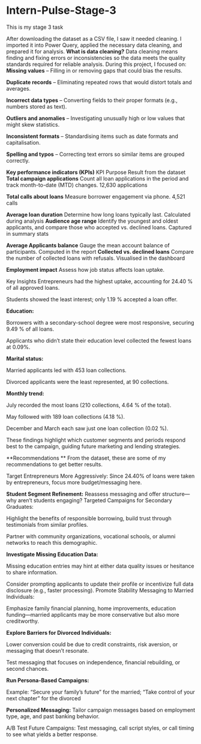 # Intern-Pulse-Stage-3
This is my stage 3 task


After downloading the dataset as a CSV file, I saw it needed cleaning. I imported it into Power Query, applied the necessary data cleaning, and prepared it for analysis.
**What is data cleaning?**
Data cleaning means finding and fixing errors or inconsistencies so the data meets the quality standards required for reliable analysis.
During this project, I focused on:
**Missing values** – Filling in or removing gaps that could bias the results.


**Duplicate records** – Eliminating repeated rows that would distort totals and averages.


**Incorrect data types** – Converting fields to their proper formats (e.g., numbers stored as text).


**Outliers and anomalies** – Investigating unusually high or low values that might skew statistics.


**Inconsistent formats** – Standardising items such as date formats and capitalisation.


**Spelling and typos** – Correcting text errors so similar items are grouped correctly.


**Key performance indicators (KPIs)**
KPI
Purpose
Result from the dataset
**Total campaign applications**
Count all loan applications in the period and track month-to-date (MTD) changes.
12,630 applications

**Total calls about loans**
Measure borrower engagement via phone.
4,521 calls

**Average loan duration**
Determine how long loans typically last.
Calculated during analysis
**Audience age range**
Identify the youngest and oldest applicants, and compare those who accepted vs. declined loans.
Captured in summary stats

**Average Applicants balance**
Gauge the mean account balance of participants.
Computed in the report
**Collected vs. declined loans**
Compare the number of collected loans with refusals.
Visualised in the dashboard

**Employment impact**
Assess how job status affects loan uptake.



Key Insights
Entrepreneurs had the highest uptake, accounting for 24.40 % of all approved loans.


Students showed the least interest; only 1.19 % accepted a loan offer.

**Education:**


Borrowers with a secondary-school degree were most responsive, securing 9.49 % of all loans.


Applicants who didn’t state their education level collected the fewest loans at 0.09%.


**Marital status:**


Married applicants led with 453 loan collections.


Divorced applicants were the least represented, at 90 collections.



**Monthly trend:**


July recorded the most loans (210 collections, 4.64 % of the total).


May followed with 189 loan collections (4.18 %).


December and March each saw just one loan collection (0.02 %).


These findings highlight which customer segments and periods respond best to the campaign, guiding future marketing and lending strategies.

**Recommendations **
From the dataset, these are some of my recommendations to get better results.

Target Entrepreneurs More Aggressively: Since 24.40% of loans were taken by entrepreneurs, focus more budget/messaging here.


**Student Segment Refinement:** Reassess messaging and offer structure—why aren’t students engaging?
Targeted Campaigns for Secondary Graduates:


Highlight the benefits of responsible borrowing, build trust through testimonials from similar profiles.


Partner with community organizations, vocational schools, or alumni networks to reach this demographic.


**Investigate Missing Education Data:**


Missing education entries may hint at either data quality issues or hesitance to share information.


Consider prompting applicants to update their profile or incentivize full data disclosure (e.g., faster processing).
Promote Stability Messaging to Married Individuals:


Emphasize family financial planning, home improvements, education funding—married applicants may be more conservative but also more creditworthy.


**Explore Barriers for Divorced Individuals:**


Lower conversion could be due to credit constraints, risk aversion, or messaging that doesn’t resonate.


Test messaging that focuses on independence, financial rebuilding, or second chances.


**Run Persona-Based Campaigns:**


Example: “Secure your family’s future” for the married; “Take control of your next chapter” for the  divorced


**Personalized Messaging:** Tailor campaign messages based on employment type, age, and past banking behavior.


A/B Test Future Campaigns: Test messaging, call script styles, or call timing to see what yields a better response.
